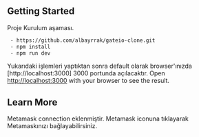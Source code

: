 ## Getting Started

Proje Kurulum aşaması.

```bash
 - https://github.com/albayrrak/gateio-clone.git
 - npm install
 - npm run dev
```

Yukarıdaki işlemleri yaptıktan sonra default olarak browser'ınızda [http://localhost:3000] 3000 portunda açılacaktır.
Open [http://localhost:3000](http://localhost:3000) with your browser to see the result.

## Learn More

Metamask connection eklenmiştir. Metamask iconuna tıklayarak Metamaskınızı bağlayabilirsiniz.
